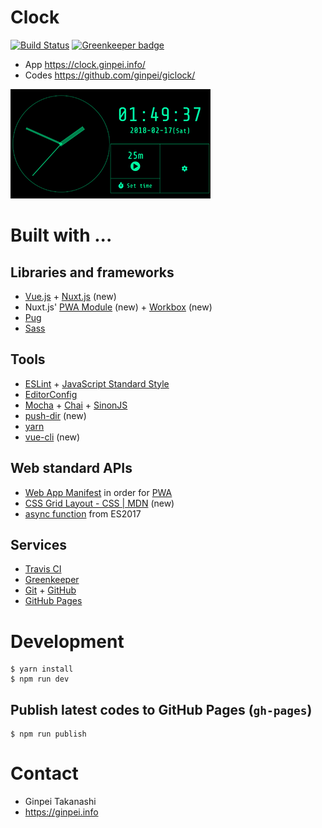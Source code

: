 # Clock

[![Build Status](https://travis-ci.org/ginpei/giclock.svg?branch=master)](https://travis-ci.org/ginpei/giclock)
[![Greenkeeper badge](https://badges.greenkeeper.io/ginpei/giclock.svg)](https://greenkeeper.io/)

- App https://clock.ginpei.info/
- Codes https://github.com/ginpei/giclock/

![Analog clock on the left side, digital clock and buttons on the right side](doc/screenshot.png)

# Built with ...

## Libraries and frameworks

- [Vue.js](https://vuejs.org/) + [Nuxt.js](https://nuxtjs.org/) (new)
- Nuxt.js' [PWA Module](https://github.com/nuxt-community/pwa-module) (new) + [Workbox](https://developers.google.com/web/tools/workbox/) (new)
- [Pug](https://pugjs.org/api/getting-started.html)
- [Sass](https://sass-lang.com/)

## Tools

- [ESLint](https://eslint.org/) + [JavaScript Standard Style](https://standardjs.com/)
- [EditorConfig](http://editorconfig.org/)
- [Mocha](https://mochajs.org/) + [Chai](http://chaijs.com/) + [SinonJS](http://sinonjs.org/)
- [push-dir](https://github.com/L33T-KR3W/push-dir) (new)
- [yarn](https://yarnpkg.com/)
- [vue-cli](https://github.com/vuejs/vue-cli) (new)

## Web standard APIs

- [Web App Manifest](https://developer.mozilla.org/en-US/docs/Web/Manifest) in order for [PWA](https://developer.mozilla.org/en-US/Apps/Progressive)
- [CSS Grid Layout - CSS | MDN](https://developer.mozilla.org/en-US/docs/Web/CSS/CSS_Grid_Layout) (new)
- [async function](https://developer.mozilla.org/en-US/docs/Web/JavaScript/Reference/Statements/async_function) from ES2017

## Services

- [Travis CI](https://travis-ci.org/)
- [Greenkeeper](https://greenkeeper.io/)
- [Git](https://git-scm.com/) + [GitHub](https://github.com/)
- [GitHub Pages](https://pages.github.com/)

# Development

```console
$ yarn install
$ npm run dev
```

## Publish latest codes to GitHub Pages (`gh-pages`)

```console
$ npm run publish
```

# Contact

- Ginpei Takanashi
- https://ginpei.info

